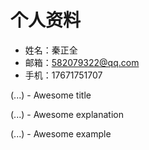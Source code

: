 # 个人资料

* 姓名：秦正全
* 邮箱：582079322@qq.com
* 手机：17671751707



<!-- panels:start -->
<!-- div:title-panel -->

  (...) - Awesome title

<!-- div:left-panel -->

  (...) - Awesome explanation

<!-- div:right-panel -->


  (...) - Awesome example

<!-- panels:end -->

